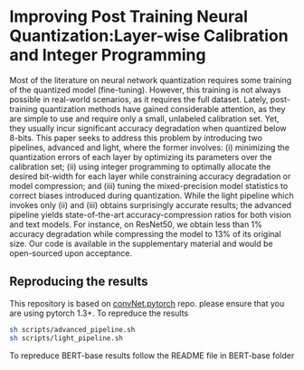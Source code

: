 # Improving Post Training Neural Quantization:Layer-wise Calibration and Integer Programming
Most of the literature on neural network quantization requires some training of the quantized model (fine-tuning). However, this training is not always possible in real-world scenarios, as it requires the full dataset. Lately, post-training quantization methods have gained considerable attention, as they are simple to use and require only a small, unlabeled calibration set. Yet, they usually incur significant accuracy degradation when quantized below 8-bits. This paper seeks to address this problem by introducing two pipelines, advanced and light, where the former involves: (i) minimizing the quantization errors of each layer by optimizing its parameters over the calibration set; (ii) using integer programming to optimally allocate the desired bit-width for each layer while constraining accuracy degradation or model compression; and (iii) tuning the mixed-precision model statistics to correct biases introduced during quantization. While the light pipeline which invokes only (ii) and (iii) obtains surprisingly accurate results; the advanced pipeline yields state-of-the-art accuracy-compression ratios for both vision and text models. For instance, on ResNet50, we obtain less than 1\% accuracy degradation while compressing the model to 13\% of its original size. Our code is available in the supplementary material and would be open-sourced upon acceptance.
## Reproducing the results

This repository is based on [convNet.pytorch](https://github.com/eladhoffer/convNet.pytorch) repo.  please ensure that you are using pytorch 1.3+.
To repreduce the results 
```bash
sh scripts/advanced_pipeline.sh
sh scripts/light_pipeline.sh
```
To repreduce BERT-base results follow the README file in BERT-base folder
